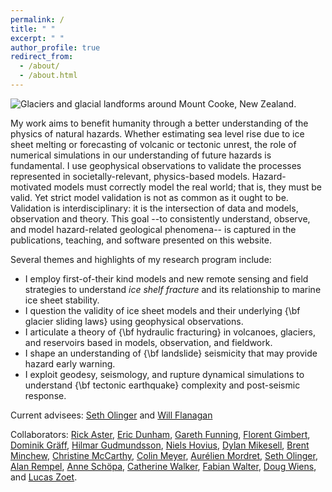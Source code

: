 ```yaml
---
permalink: /
title: " "
excerpt: " "
author_profile: true
redirect_from: 
  - /about/
  - /about.html
---
```

![Glaciers and glacial landforms around Mount Cooke, New Zealand.](https://bradlipovsky.github.io/images/PANO_20190317_142920.jpg)

My work aims to benefit humanity through a better understanding of the physics of natural hazards.  Whether estimating sea level rise due to ice sheet melting or forecasting of volcanic or tectonic unrest, the role of numerical simulations in our understanding of future hazards is fundamental. I use geophysical observations to validate the processes represented in societally-relevant, physics-based models.  Hazard-motivated models must correctly model the real world; that is, they must be valid.  Yet strict model validation is not as common as it ought to be.  Validation is interdisciplinary: it is the intersection of  data and models, observation and theory.  This goal --to consistently understand, observe, and model hazard-related geological phenomena-- is captured in the publications, teaching, and software presented on this website.

Several themes and highlights of my research program include: 

* I employ first-of-their kind models and new remote sensing and field strategies to understand *ice shelf fracture* and its relationship to marine ice sheet stability.
* I question the validity of ice sheet models and their underlying {\bf glacier sliding laws} using geophysical observations.
* I articulate a theory of {\bf hydraulic fracturing} in volcanoes, glaciers, and reservoirs based in models, observation, and fieldwork.
* I shape an understanding of {\bf landslide} seismicity that may provide hazard early warning.
* I exploit geodesy, seismology, and rupture dynamical simulations to understand {\bf tectonic earthquake} complexity and post-seismic response.



Current advisees:  [Seth Olinger](https://eps.harvard.edu/people/seth-olinger) and [Will Flanagan](https://eps.harvard.edu/people/will-flanagan)

Collaborators: [Rick Aster](https://sites.warnercnr.colostate.edu/aster/),  [Eric Dunham](https://pangea.stanford.edu/~edunham/),  [Gareth Funning](http://www.garethfunning.com/), [Florent Gimbert](http://pp.ige-grenoble.fr/annuaire/annuaire-osug-ige/gimbertf.htm), [Dominik Gräff](http://www.vaw.ethz.ch/en/people/person-detail.html?persid=235960), [Hilmar Gudmundsson](https://www.northumbria.ac.uk/about-us/our-staff/g/g-hilmar-gudmundsson/),  [Niels Hovius](https://www.gfz-potsdam.de/en/staff/niels-hovius/), [Dylan Mikesell](https://earth.boisestate.edu/people/dylanmikesell/), [Brent Minchew](https://eapsweb.mit.edu/people/minchew), [Christine McCarthy](https://www.ldeo.columbia.edu/user/mccarthy), [Colin Meyer](https://engineering.dartmouth.edu/people/faculty/colin-meyer), [Aurélien Mordret](https://sites.google.com/site/aurelienmordretswebpage/home?authuser=0), [Seth Olinger](https://eps.harvard.edu/people/seth-olinger), [Alan Rempel](https://pages.uoregon.edu/rempel/),  [Anne Schöpa](https://www.gfz-potsdam.de/en/staff/anne-schoepa/sec51/), [Catherine Walker](https://www.whoi.edu/profile/cwalker/), [Fabian Walter](http://www.vaw.ethz.ch/en/people/person-detail.MTI0OTY2.TGlzdC8xOTYxLDE1MTczNjI1ODA=.html), [Doug Wiens](https://eps.wustl.edu/people/douglas-wiens), and [Lucas Zoet](http://geoscience.wisc.edu/geoscience/people/faculty/lucas-zoet/). 
